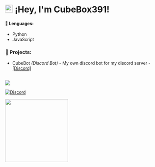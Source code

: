 # <img src="https://user-images.githubusercontent.com/57642291/115981321-b7a44c80-a58a-11eb-8109-79aa8bcf0698.gif" width="25px"> ¡Hey, I'm CubeBox391!

#### 🔧 Lenguages:
- Python
- JavaScript

### 👑 Projects:
- CubeBot *(Discord Bot)* - My own discord bot for my discord server - [[Discord]](https://discord.gg/kuMYA7f)

<br>
<a href="https://github.com/Cube-Box-391">
  <img src="https://github-readme-stats.vercel.app/api/top-langs/?username=Cube-Box-391&langs_count=10&theme=dark&layout=compact">
</a>

[![Discord](https://img.shields.io/static/v1?label=Discord&message=CubeBox391%237197&color=blue&style=for-the-badge)](https://discord.com/users/639221053071294468)


<div align="left">
  <a href="https://discord.com/users/155411408752869377">
    <img src="https://lanyard-profile-readme.vercel.app/api/639221053071294468?animated=true" align="left" height="205">
  </a>
</div>
